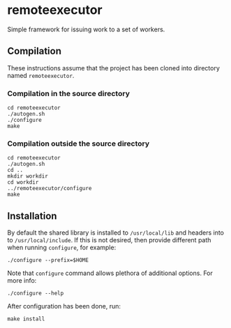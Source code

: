 # remoteexecutor

Simple framework for issuing work to a set of workers.

## Compilation

These instructions assume that the project has been cloned into directory named `remoteexecutor`.

### Compilation in the source directory

    cd remoteexecutor
    ./autogen.sh
    ./configure
    make

### Compilation outside the source directory

    cd remoteexecutor
    ./autogen.sh
    cd ..
    mkdir workdir
    cd workdir
    ../remoteexecutor/configure
    make

## Installation

By default the shared library is installed to `/usr/local/lib` and headers into to
`/usr/local/include`. If this is not desired, then provide different path when running `configure`,
for example:

    ./configure --prefix=$HOME

Note that `configure` command allows plethora of additional options. For more
info:

    ./configure --help

After configuration has been done, run:

    make install
